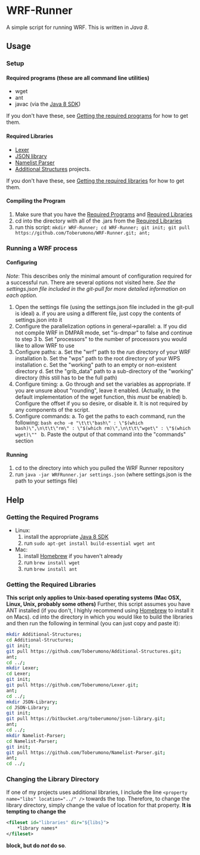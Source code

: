 # <a name="readme"></a>WRF-Runner
A simple script for running WRF.  This is written in *Java 8*.

## Usage
### Setup
#### <a name="rp"></a>Required programs (these are all command line utilities)
* wget
* ant
* javac (via the [Java 8 SDK](http://www.oracle.com/technetwork/java/javase/downloads/index.html))

If you don't have these, see [Getting the required programs](#gtrp) for how to get them.

#### <a name="rl"></a>Required Libraries
* [Lexer](https://github.com/Toberumono/Lexer)
* [JSON library](https://bitbucket.org/toberumono/json-library)
* [Namelist Parser](https://github.com/Toberumono/Namelist-Parser)
* [Additional Structures](https://github.com/Toberumono/Additional-Structures) projects.

If you don't have these, see [Getting the required libraries](#gtrl) for how to get them.

#### Compiling the Program
1. Make sure that you have the [Required Programs](#rp) and [Required Libraries](#rl)
2. cd into the directory with all of the .jars from the [Required Libraries](#rl)
3. run this script: `mkdir WRF-Runner; cd WRF-Runner; git init; git pull https://github.com/Toberumono/WRF-Runner.git; ant;`

### Running a WRF process
#### Configuring
*Note*: This describes only the minimal amount of configuration required for a successful run.  There are several options not visited here.
*See the settings.json file included in the git-pull for more detailed information on each option.*

1. Open the settings file (using the settings.json file included in the git-pull is ideal)
	a. if you are using a different file, just copy the contents of settings.json into it
2. Configure the parallelization options in general->parallel:
	a. If you did not compile WRF in DMPAR mode, set "is-dmpar" to false and continue to step 3
	b. Set "processors" to the number of processors you would like to allow WRF to use
3. Configure paths:
	a. Set the "wrf" path to the *run* directory of your WRF installation
	b. Set the "wps" path to the root directory of your WPS installation
	c. Set the "working" path to an empty or non-existent directory
	d. Set the "grib_data" path to a sub-directory of the "working" directory (this still has to be the full path)
4. Configure timing:
	a. Go through and set the variables as appropriate.  If you are unsure about "rounding", leave it enabled.  (Actually, in the default implementation of the wget function, this *must* be enabled)
	b. Configure the offset if you so desire, or disable it.  It is not required by any components of the script.
5. Configure commands:
	a. To get the paths to each command, run the following:
		```bash
		echo -e "\t\t\"bash\" : \"$(which bash)\",\n\t\t\"rm\" : \"$(which rm)\",\n\t\t\"wget\" : \"$(which wget)\""
		```
	b. Paste the output of that command into the "commands" section

#### Running
1. cd to the directory into which you pulled the WRF Runner repository
2. run `java -jar WRFRunner.jar settings.json` (where settings.json is the path to your settings file)

## Help
### <a name="gtrp"></a>Getting the Required Programs
- Linux:
	1. install the appropriate [Java 8 SDK](http://www.oracle.com/technetwork/java/javase/downloads/index.html)
	2. run `sudo apt-get install build-essential wget ant`
- Mac:
	1. install [Homebrew](http://brew.sh/) if you haven't already
	2. run `brew install wget`
	3. run `brew install ant`

### <a name="gtrl"></a>Getting the Required Libraries
**This script only applies to Unix-based operating systems (Mac OSX, Linux, Unix, probably some others)**
Further, this script assumes you have ANT installed (if you don't, I highly recommend using [Homebrew](http://brew.sh/) to install it on Macs).
cd into the directory in which you would like to build the libraries and then run the following in terminal (you can just copy and paste it):

```bash
mkdir Additional-Structures;
cd Additional-Structures;
git init;
git pull https://github.com/Toberumono/Additional-Structures.git;
ant;
cd ../;
mkdir Lexer;
cd Lexer;
git init;
git pull https://github.com/Toberumono/Lexer.git;
ant;
cd ../;
mkdir JSON-Library;
cd JSON-Library;
git init;
git pull https://bitbucket.org/toberumono/json-library.git;
ant;
cd ../;
mkdir Namelist-Parser;
cd Namelist-Parser;
git init;
git pull https://github.com/Toberumono/Namelist-Parser.git;
ant;
cd ../;
```

### <a name="ctld"></a>Changing the Library Directory
If one of my projects uses additional libraries, I include the line `<property name="libs" location="../" />` towards the top.
Therefore, to change the library directory, simply change the value of location for that property.
**It is tempting to change the**
```xml
<fileset id="libraries" dir="${libs}">
	*library names*
</fileset>
```
**block, but do *not* do so**.